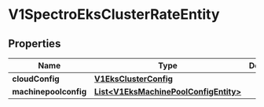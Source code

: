 # V1SpectroEksClusterRateEntity

## Properties
Name | Type | Description | Notes
------------ | ------------- | ------------- | -------------
**cloudConfig** | [**V1EksClusterConfig**](V1EksClusterConfig.md) |  |  [optional]
**machinepoolconfig** | [**List&lt;V1EksMachinePoolConfigEntity&gt;**](V1EksMachinePoolConfigEntity.md) |  |  [optional]
